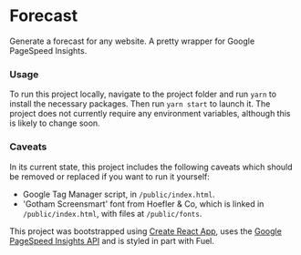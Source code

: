 # Forecast

Generate a forecast for any website. A pretty wrapper for Google PageSpeed Insights.

### Usage

To run this project locally, navigate to the project folder and run `yarn` to install the necessary packages. Then run `yarn start` to launch it. The project does not currently require any environment variables, although this is likely to change soon.

### Caveats

In its current state, this project includes the following caveats which should be removed or replaced if you want to run it yourself:

* Google Tag Manager script, in `/public/index.html`.
* 'Gotham Screensmart' font from Hoefler & Co, which is linked in `/public/index.html`, with files at `/public/fonts`.

This project was bootstrapped using [Create React App](https://github.com/facebookincubator/create-react-app), uses the [Google PageSpeed Insights API](https://developers.google.com/speed/docs/insights/v2/reference/?hl=en-US&utm_source=PSI&utm_medium=incoming-link&utm_campaign=PSI) and is styled in part with Fuel.
